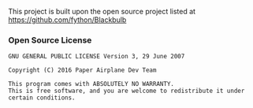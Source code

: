 This project is built upon the open source project listed at https://github.com/fython/Blackbulb

### Open Source License

```
GNU GENERAL PUBLIC LICENSE Version 3, 29 June 2007

Copyright (C) 2016 Paper Airplane Dev Team

This program comes with ABSOLUTELY NO WARRANTY.
This is free software, and you are welcome to redistribute it under certain conditions.
```
